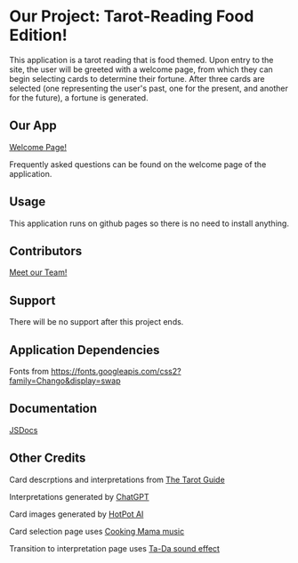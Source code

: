 # Our Project: Tarot-Reading Food Edition!

This application is a tarot reading that is food themed. Upon entry to the site, the user will be greeted with a welcome page, from which they can begin selecting cards to determine their fortune. After three cards are selected (one representing the user's past, one for the present, and another for the future), a fortune is generated.

## Our App
[Welcome Page!](https://cse110-sp23-groupll.github.io/cse110-sp23-group11/source/welcome.html)

Frequently asked questions can be found on the welcome page of the application. 

## Usage
This application runs on github pages so there is no need to install anything. 

## Contributors
[Meet our Team!](admin/team.md)

## Support
There will be no support after this project ends.

## Application Dependencies
Fonts from https://fonts.googleapis.com/css2?family=Chango&display=swap

## Documentation
[JSDocs](https://cse110-sp23-groupll.github.io/cse110-sp23-group11/out/index.html)

## Other Credits
Card descrptions and interpretations from [The Tarot Guide](https://www.thetarotguide.com/)

Interpretations generated by [ChatGPT](https://openai.com/blog/chatgpt)

Card images generated by [HotPot AI](https://hotpot.ai/)

Card selection page uses [Cooking Mama music](https://www.youtube.com/watch?v=uai3-czGpts)

Transition to interpretation page uses [Ta-Da sound effect](https://www.youtube.com/watch?v=dAVzcGcVecU)
